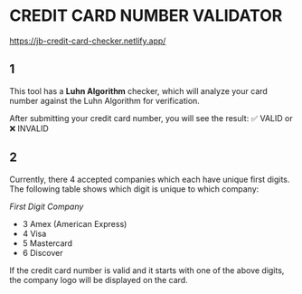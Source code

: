 # CREDIT CARD NUMBER VALIDATOR

https://jb-credit-card-checker.netlify.app/

## 1

This tool has a **Luhn Algorithm** checker, which will analyze your card number against the Luhn Algorithm for verification.

After submitting your credit card number, you will see the result:
✅ VALID or ❌ INVALID

## 2

Currently, there 4 accepted companies which each have unique first digits. The following table shows which digit is unique to which company:

*First Digit Company*
* 3 Amex (American Express)
* 4 Visa
* 5 Mastercard
* 6 Discover

If the credit card number is valid and it starts with one of the above digits, the company logo will be displayed on the card.
